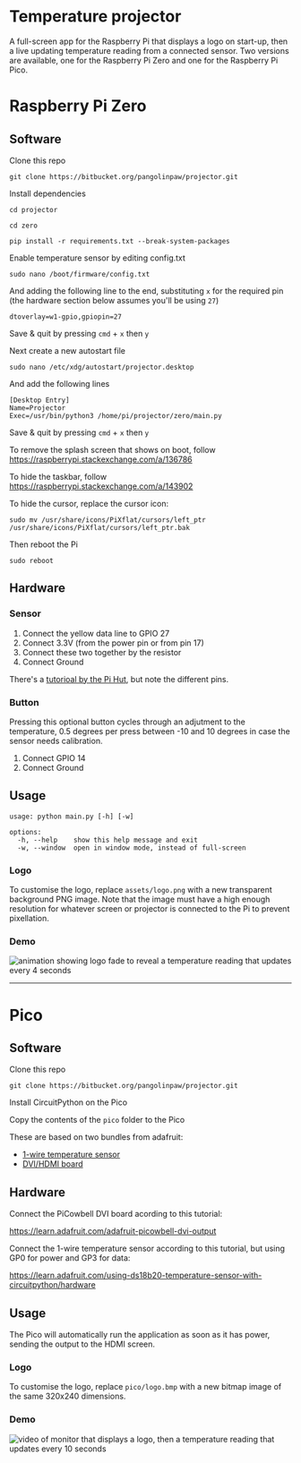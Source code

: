# Temperature projector

A full-screen app for the Raspberry Pi that displays a logo on start-up, then a live updating temperature reading from a connected sensor. Two versions are available, one for the Raspberry Pi Zero and one for the Raspberry Pi Pico.

# Raspberry Pi Zero

## Software

Clone this repo

`git clone https://bitbucket.org/pangolinpaw/projector.git`

Install dependencies

`cd projector`

`cd zero`

`pip install -r requirements.txt --break-system-packages`

Enable temperature sensor by editing config.txt

`sudo nano /boot/firmware/config.txt`

And adding the following line to the end, substituting `x` for the required pin (the hardware section below assumes you'll be using `27`)

`dtoverlay=w1-gpio,gpiopin=27`

Save & quit by pressing `cmd` + `x` then `y`

Next create a new autostart file

`sudo nano /etc/xdg/autostart/projector.desktop`

And add the following lines

```
[Desktop Entry]
Name=Projector
Exec=/usr/bin/python3 /home/pi/projector/zero/main.py
```

Save & quit by pressing `cmd` + `x` then `y`

To remove the splash screen that shows on boot, follow https://raspberrypi.stackexchange.com/a/136786

To hide the taskbar, follow https://raspberrypi.stackexchange.com/a/143902

To hide the cursor, replace the cursor icon:

`sudo mv /usr/share/icons/PiXflat/cursors/left_ptr /usr/share/icons/PiXflat/cursors/left_ptr.bak`

Then reboot the Pi

`sudo reboot`

## Hardware

### Sensor

1. Connect the yellow data line to GPIO 27
2. Connect 3.3V (from the power pin or from pin 17)
3. Connect these two together by the resistor
4. Connect Ground

There's a [tutorioal by the Pi Hut](https://thepihut.com/blogs/raspberry-pi-tutorials/18095732-sensors-temperature-with-the-1-wire-interface-and-the-ds18b20), but note the different pins.


### Button

Pressing this optional button cycles through an adjutment to the temperature, 0.5 degrees per press between -10 and 10 degrees in case the sensor needs calibration.

1. Connect GPIO 14
2. Connect Ground

## Usage

```
usage: python main.py [-h] [-w]

options:
  -h, --help    show this help message and exit
  -w, --window  open in window mode, instead of full-screen
```

### Logo

To customise the logo, replace `assets/logo.png` with a new transparent background PNG image. Note that the image must have a high enough resolution for whatever screen or projector is connected to the Pi to prevent pixellation.

### Demo

![animation showing logo fade to reveal a temperature reading that updates every 4 seconds](https://bitbucket.org/pangolinpaw/projector/raw/de4a6fa7137e3ecd25a56eb3aa9c424d516fcf2d/screenshots/zero_demo.gif)


------


# Pico

## Software

Clone this repo

`git clone https://bitbucket.org/pangolinpaw/projector.git`

Install CircuitPython on the Pico

Copy the contents of the `pico` folder to the Pico

These are based on two bundles from adafruit:
- [1-wire temperature sensor](https://learn.adafruit.com/elements/2979797/download?type=zip)
- [DVI/HDMI board](https://learn.adafruit.com/elements/3145184/download?type=zip)


## Hardware

Connect the PiCowbell DVI board acording to this tutorial:

https://learn.adafruit.com/adafruit-picowbell-dvi-output

Connect the 1-wire temperature sensor according to this tutorial, but using GP0 for power and GP3 for data:

https://learn.adafruit.com/using-ds18b20-temperature-sensor-with-circuitpython/hardware

## Usage

The Pico will automatically run the application as soon as it has power, sending the output to the HDMI screen.

### Logo

To customise the logo, replace `pico/logo.bmp` with a new bitmap image of the same 320x240 dimensions.

### Demo

![video of monitor that displays a logo, then a temperature reading that updates every 10 seconds](https://github.com/GarethMurden/icebath/blob/master/screenshots/pico_demo.gif?raw=true)

